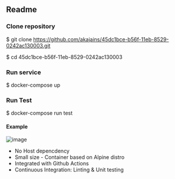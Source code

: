 ## Readme

### Clone repository 
$ git clone https://github.com/akajains/45dc1bce-b56f-11eb-8529-0242ac130003.git

$ cd 45dc1bce-b56f-11eb-8529-0242ac130003
### Run service
$ docker-compose up
### Run Test
$ docker-compose run test

#### Example
![image](https://user-images.githubusercontent.com/7066357/118386516-4de40380-b65b-11eb-909c-a0e9ed42db54.png)

- No Host depencdency
- Small size - Container based on Alpine distro
- Integrated with Github Actions
- Continuous Integration: Linting & Unit testing

